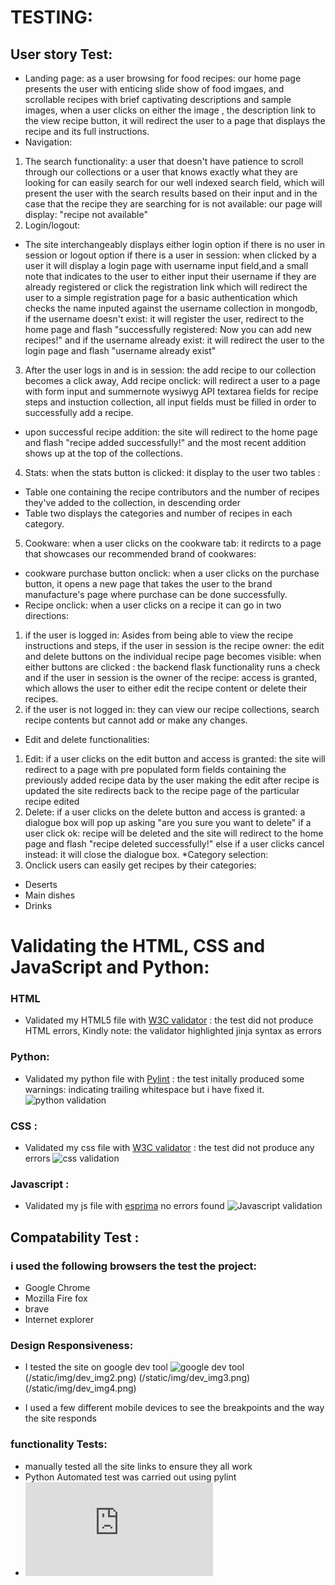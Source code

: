 # TESTING: 
## User story Test:
* Landing page: as a user browsing for food recipes: our home page presents the user with enticing slide show of food imgaes, and scrollable
recipes with brief captivating descriptions and sample images, when a user clicks on either the image , the description link to the view recipe 
button, it will redirect the user to a page that displays the recipe and its full instructions.
* Navigation: 
1. The search functionality: a user that doesn't have patience to scroll through our collections or a user that knows exactly what they are
looking for can easily search for our well indexed search field, which will present the user with the search results based on their input
and in the case that the recipe they are searching for is not available: our page will display: "recipe not available" 
2. Login/logout: 
* The site interchangeably displays either login option if there is no user in session or logout option if there is a user in session: when clicked by a user it will display a login page with username input
field,and a small note that indicates to the user to either input their username if they are already registered or click the registration link which will
redirect the user to a simple registration page for a basic authentication which checks the name inputed against the username collection in
mongodb, if the username doesn't exist: it will register the user, redirect to the home page and flash "successfully registered: Now you can add new recipes!"
and if the username already exist: it will redirect the user to the login page and flash "username already exist"
3. After the user logs in and is in session: the add recipe to our collection becomes a click away,
Add recipe onclick: will redirect a user to a page with form input and summernote wysiwyg API textarea fields for recipe steps and instuction collection, all input fields must be
filled in order to successfully add a recipe.
* upon successful recipe addition: the site will redirect to the home page and flash "recipe added successfully!" and the most recent addition
shows up at the top of the collections.
4. Stats: when the stats button is clicked: it display to the user two tables :
* Table one containing the recipe contributors and the number of recipes they've added to the collection, in descending order
* Table two displays the categories and number of recipes in each category.
5. Cookware: when a user clicks on the cookware tab: it redircts to a page that showcases our recommended brand of cookwares:
* cookware purchase button onclick: when a user clicks on the purchase button, it opens a new page that takes the user to the brand manufacture's
page where purchase can be done successfully.
* Recipe onclick: when a user clicks on a recipe it can go in two directions:
1. if the user is logged in: Asides from being able to view the recipe instructions and steps, if the user in session is the recipe owner:
the edit and delete buttons on the individual recipe page becomes visible: when either buttons are clicked : the backend flask functionality
runs a check and if the user in session is the owner of the recipe: access is granted, which allows the user to either edit the
recipe content or delete their recipes.
2. if the user is not logged in: they can view our recipe collections, search recipe contents but cannot add or make any changes.
* Edit and delete functionalities:
1. Edit: if a user clicks on the edit button and access is granted: the site will redirect to a page with pre populated form fields containing
the previously added recipe data by the user making the edit after recipe is updated the site redirects back to the recipe page of the particular
recipe edited
2. Delete: if a user clicks on the delete button and access is granted: a dialogue box will pop up asking "are you sure you want to delete"
if a user click ok: recipe will be deleted and the site will redirect to the home page and flash "recipe deleted successfully!"
else if a user clicks cancel instead: it will close the dialogue box.
*Category selection:
1.  Onclick users  can easily get recipes by their categories:
* Deserts
* Main dishes
* Drinks

# Validating the HTML, CSS and JavaScript and Python:
### HTML
* Validated my HTML5 file with  [W3C validator](https://validator.w3.org) : the test did not produce HTML errors, Kindly note:
the validator highlighted jinja syntax as errors
### Python:
* Validated my python file with  [Pylint](https://www.pylint.org/#install) : the test initally produced some warnings: indicating trailing whitespace
but i have fixed it.
![python validation](/static/img/python_pylint_test.png)

### CSS :
* Validated my css file with  [W3C validator](https://jigsaw.w3.org/css-validator/validator) : the test did not produce any errors
![css validation](/static/img/cssvalidation.png)
### Javascript  :
* Validated my js file with [esprima](https://esprima.org/demo/validate.html) no errors found
![Javascript validation](/static/img/jsvalidation.png)
## Compatability Test :
### i used the following browsers the test the project:
* Google Chrome
* Mozilla Fire fox
* brave 
* Internet explorer
### Design Responsiveness:
* I tested the site on google dev tool
![google dev tool](/static/img/dev_img1.png)
(/static/img/dev_img2.png)
(/static/img/dev_img3.png)
(/static/img/dev_img4.png)

* I used a few different mobile devices to see the breakpoints and the way the site responds
### functionality Tests:
* manually tested all the site links to ensure they all work
* Python Automated test was carried out using pylint
* ![return to previous doc](https://github.com/Teemamin/online_cookbook/blob/master/README.md)
